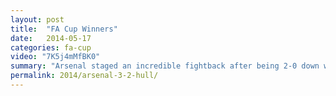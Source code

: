 ```yaml
---
layout: post
title:  "FA Cup Winners"
date:   2014-05-17
categories: fa-cup
video: "7K5j4mMfBK0"
summary: "Arsenal staged an incredible fightback after being 2-0 down within 10 minutes against Hull. Santi Cazorla's wonderful freekick put Arsenal back in contention before Koscielny equalised shortly before full time. Aaron Ramsey scored the winner in extra time."
permalink: 2014/arsenal-3-2-hull/
---
```

